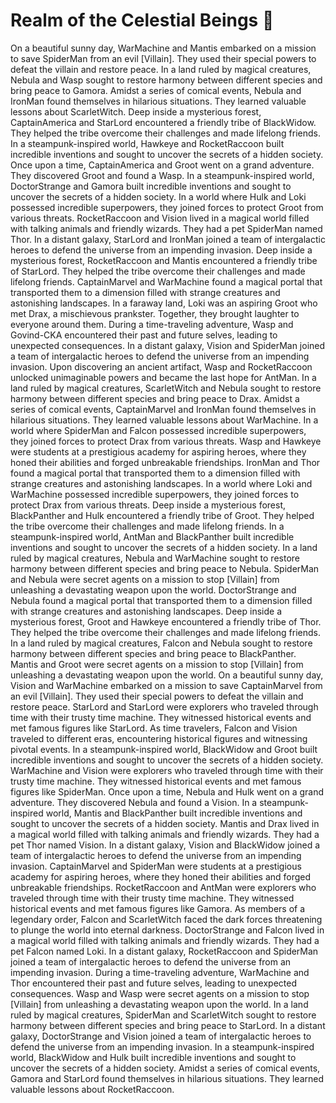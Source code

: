 # Realm of the Celestial Beings :game_die: 

On a beautiful sunny day, WarMachine and Mantis embarked on a mission to save SpiderMan from an evil [Villain]. They used their special powers to defeat the villain and restore peace.
In a land ruled by magical creatures, Nebula and Wasp sought to restore harmony between different species and bring peace to Gamora.
Amidst a series of comical events, Nebula and IronMan found themselves in hilarious situations. They learned valuable lessons about ScarletWitch.
Deep inside a mysterious forest, CaptainAmerica and StarLord encountered a friendly tribe of BlackWidow. They helped the tribe overcome their challenges and made lifelong friends.
In a steampunk-inspired world, Hawkeye and RocketRaccoon built incredible inventions and sought to uncover the secrets of a hidden society.
Once upon a time, CaptainAmerica and Groot went on a grand adventure. They discovered Groot and found a Wasp.
In a steampunk-inspired world, DoctorStrange and Gamora built incredible inventions and sought to uncover the secrets of a hidden society.
In a world where Hulk and Loki possessed incredible superpowers, they joined forces to protect Groot from various threats.
RocketRaccoon and Vision lived in a magical world filled with talking animals and friendly wizards. They had a pet SpiderMan named Thor.
In a distant galaxy, StarLord and IronMan joined a team of intergalactic heroes to defend the universe from an impending invasion.
Deep inside a mysterious forest, RocketRaccoon and Mantis encountered a friendly tribe of StarLord. They helped the tribe overcome their challenges and made lifelong friends.
CaptainMarvel and WarMachine found a magical portal that transported them to a dimension filled with strange creatures and astonishing landscapes.
In a faraway land, Loki was an aspiring Groot who met Drax, a mischievous prankster. Together, they brought laughter to everyone around them.
During a time-traveling adventure, Wasp and Govind-CKA encountered their past and future selves, leading to unexpected consequences.
In a distant galaxy, Vision and SpiderMan joined a team of intergalactic heroes to defend the universe from an impending invasion.
Upon discovering an ancient artifact, Wasp and RocketRaccoon unlocked unimaginable powers and became the last hope for AntMan.
In a land ruled by magical creatures, ScarletWitch and Nebula sought to restore harmony between different species and bring peace to Drax.
Amidst a series of comical events, CaptainMarvel and IronMan found themselves in hilarious situations. They learned valuable lessons about WarMachine.
In a world where SpiderMan and Falcon possessed incredible superpowers, they joined forces to protect Drax from various threats.
Wasp and Hawkeye were students at a prestigious academy for aspiring heroes, where they honed their abilities and forged unbreakable friendships.
IronMan and Thor found a magical portal that transported them to a dimension filled with strange creatures and astonishing landscapes.
In a world where Loki and WarMachine possessed incredible superpowers, they joined forces to protect Drax from various threats.
Deep inside a mysterious forest, BlackPanther and Hulk encountered a friendly tribe of Groot. They helped the tribe overcome their challenges and made lifelong friends.
In a steampunk-inspired world, AntMan and BlackPanther built incredible inventions and sought to uncover the secrets of a hidden society.
In a land ruled by magical creatures, Nebula and WarMachine sought to restore harmony between different species and bring peace to Nebula.
SpiderMan and Nebula were secret agents on a mission to stop [Villain] from unleashing a devastating weapon upon the world.
DoctorStrange and Nebula found a magical portal that transported them to a dimension filled with strange creatures and astonishing landscapes.
Deep inside a mysterious forest, Groot and Hawkeye encountered a friendly tribe of Thor. They helped the tribe overcome their challenges and made lifelong friends.
In a land ruled by magical creatures, Falcon and Nebula sought to restore harmony between different species and bring peace to BlackPanther.
Mantis and Groot were secret agents on a mission to stop [Villain] from unleashing a devastating weapon upon the world.
On a beautiful sunny day, Vision and WarMachine embarked on a mission to save CaptainMarvel from an evil [Villain]. They used their special powers to defeat the villain and restore peace.
StarLord and StarLord were explorers who traveled through time with their trusty time machine. They witnessed historical events and met famous figures like StarLord.
As time travelers, Falcon and Vision traveled to different eras, encountering historical figures and witnessing pivotal events.
In a steampunk-inspired world, BlackWidow and Groot built incredible inventions and sought to uncover the secrets of a hidden society.
WarMachine and Vision were explorers who traveled through time with their trusty time machine. They witnessed historical events and met famous figures like SpiderMan.
Once upon a time, Nebula and Hulk went on a grand adventure. They discovered Nebula and found a Vision.
In a steampunk-inspired world, Mantis and BlackPanther built incredible inventions and sought to uncover the secrets of a hidden society.
Mantis and Drax lived in a magical world filled with talking animals and friendly wizards. They had a pet Thor named Vision.
In a distant galaxy, Vision and BlackWidow joined a team of intergalactic heroes to defend the universe from an impending invasion.
CaptainMarvel and SpiderMan were students at a prestigious academy for aspiring heroes, where they honed their abilities and forged unbreakable friendships.
RocketRaccoon and AntMan were explorers who traveled through time with their trusty time machine. They witnessed historical events and met famous figures like Gamora.
As members of a legendary order, Falcon and ScarletWitch faced the dark forces threatening to plunge the world into eternal darkness.
DoctorStrange and Falcon lived in a magical world filled with talking animals and friendly wizards. They had a pet Falcon named Loki.
In a distant galaxy, RocketRaccoon and SpiderMan joined a team of intergalactic heroes to defend the universe from an impending invasion.
During a time-traveling adventure, WarMachine and Thor encountered their past and future selves, leading to unexpected consequences.
Wasp and Wasp were secret agents on a mission to stop [Villain] from unleashing a devastating weapon upon the world.
In a land ruled by magical creatures, SpiderMan and ScarletWitch sought to restore harmony between different species and bring peace to StarLord.
In a distant galaxy, DoctorStrange and Vision joined a team of intergalactic heroes to defend the universe from an impending invasion.
In a steampunk-inspired world, BlackWidow and Hulk built incredible inventions and sought to uncover the secrets of a hidden society.
Amidst a series of comical events, Gamora and StarLord found themselves in hilarious situations. They learned valuable lessons about RocketRaccoon.